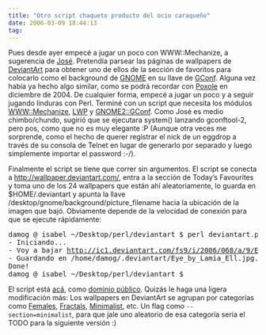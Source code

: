 ```yaml
---
title: "Otro script chaqueto producto del ocio caraqueño"
date: 2006-03-09 18:44:13
tag: 
---
```

<p>Pues desde ayer empecé a jugar un poco con WWW::Mechanize, a sugerencia de <a target="_blank" href="http://bureado.unplug.org.ve">José</a>. Pretendía parsear las páginas de wallpapers de <a target="_blank" href="http://www.deviantart.com">DeviantArt</a> para obtener uno de ellos de la sección de favoritos para colocarlo como el background de <a target="_blank" href="http://www.gnome.org/">GNOME</a> en su llave de <a target="_blank" href="http://www.gnome.org/projects/gconf/">GConf</a>. Alguna vez había ya hecho algo similar, como se podrá recordar con <a target="_blank" href="http://www.damog.net/?p=373">Poxole</a> en diciembre de 2004. De cualquier forma, empecé a jugar un poco y a seguir jugando linduras con Perl. Terminé con un script que necesita los módulos <a target="_blank" href="http://search.cpan.org/dist/WWW-Mechanize/">WWW::Mechanize</a>, <a target="_blank" href="http://search.cpan.org/dist/libwww-perl/">LWP</a> y <a target="_blank" href="http://search.cpan.org/dist/Gnome2-GConf/">GNOME2::GConf</a>. Como José es medio chimbo/chundo, sugirió que se ejecutara system() lanzando gconftool-2, pero pos, como que no es muy elegante :P (Aunque otra veces me sorprende, como el hecho de querer registrar el nick de un eggdrop a través de su consola de Telnet en lugar de generarlo por separado y luego simplemente importar el password :-/).

Finalmente el script se tiene que correr sin argumentos. El script se conecta a <a target="_blank" href="http://wallpaper.deviantart.com"><a href="http://wallpaper.deviantart.com/">http://wallpaper.deviantart.com/</a></a>, entra a la sección de Today&#8217;s Favourites y toma uno de los 24 wallpapers que están ahí aleatoriamente, lo guarda en $HOME/.deviantart y apunta la llave /desktop/gnome/background/picture_filename hacia la ubicación de la imagen que bajó. Obviamente depende de la velocidad de conexión para que se ejecute rápidamente:
</p>
<pre>damog @ isabel ~/Desktop/perl/deviantart $ perl deviantart.pl
- Iniciando...
- Voy a bajar <a href="http://ic1.deviantart.com/fs9/i/2006/068/a/9/Eye_by_Lamia_Ell.jpg...">http://ic1.deviantart.com/fs9/i/2006/068/a/9/Eye_by_Lamia_Ell.jpg...</a>
- Guardando en /home/damog/.deviantart/Eye_by_Lamia_Ell.jpg... Listo.
Done!
damog @ isabel ~/Desktop/perl/deviantart $</pre>
<p>
El script está <a target="_blank" href="http://www.damog.net/files/misc/deviantart.perl.html">acá</a>, como <a target="_blank" href="http://en.wikipedia.org/wiki/Public_domain">dominio público</a>. Quizás le haga una ligera modificación más: Los wallpapers en DeviantArt se agrupan por categorías como <a target="_blank" href="http://wallpaper.deviantart.com/females">Females</a>, <a target="_blank" href="http://wallpaper.deviantart.com/fractals">Fractals</a>, <a target="_blank" href="http://wallpaper.deviantart.com/minimalist">Minimalist</a>, etc. Un flag como <code>--section=minimalist</code>, para que jale uno aleatorio de esa categoría sería el TODO para la siguiente versión :) </p>
